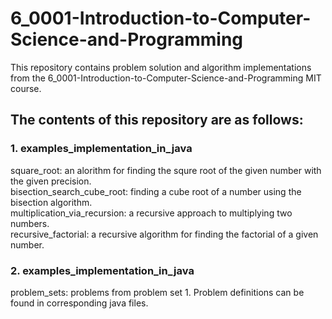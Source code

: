 # 6_0001-Introduction-to-Computer-Science-and-Programming

This repository contains problem solution and algorithm implementations from the 6_0001-Introduction-to-Computer-Science-and-Programming MIT course.

## The contents of this repository are as follows:
### 1. examples_implementation_in_java
square_root: an alorithm for finding the squre root of the given number with the given precision.  
bisection_search_cube_root: finding a cube root of a number using the bisection algorithm.  
multiplication_via_recursion: a recursive approach to multiplying two numbers.  
recursive_factorial: a recursive algorithm for finding the factorial of a given number.  


### 2. examples_implementation_in_java
problem_sets: problems from problem set 1. Problem definitions can be found in corresponding java files.
